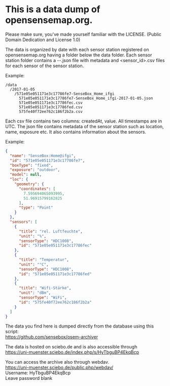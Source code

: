 # This is a data dump of opensensemap.org.

Please make sure, you've made yourself familiar with the LICENSE. (Public Domain Dedication and License 1.0)

The data is organized by date with each sensor station registered on opensensemap.org having a folder below the data folder. Each sensor station folder contains a <boxid>-<boxname>-<date>.json file with metadata and <sensor_id>.csv files for each sensor of the sensor station.

Example:

```
/data
  /2017-01-05
    /571e05e051171e3c17786fe7-SenseBox_Home_ifgi
      571e05e051171e3c17786fe7-SenseBox_Home_ifgi-2017-01-05.json
      571e05e051171e3c17786fec.csv
      571e05e051171e3c17786fed.csv
      575fe40f72ee762c186f2b2a.csv
```

Each csv file contains two columns: createdAt, value.
All timestamps are in UTC.
The json file contains metadata of the sensor station such as location, name, exposure etc.
It also contains information about the sensors.

Example:

```json
{
  "name": "SenseBox:Home@ifgi",
  "id": "571e05e051171e3c17786fe7",
  "boxType": "fixed",
  "exposure": "outdoor",
  "model": null,
  "loc": {
    "geometry": {
      "coordinates": [
        7.595694065093995,
        51.96915799162825
      ],
      "type": "Point"
    }
  },
  "sensors": [
    {
      "title": "rel. Luftfeuchte",
      "unit": "%",
      "sensorType": "HDC1008",
      "id": "571e05e051171e3c17786fec"
    },
    {
      "title": "Temperatur",
      "unit": "°C",
      "sensorType": "HDC1008",
      "id": "571e05e051171e3c17786fed"
    },
    {
      "title": "Wifi-Stärke",
      "unit": "dBm",
      "sensorType": "WiFi",
      "id": "575fe40f72ee762c186f2b2a"
    }
  ]
}
```

The data you find here is dumped directly from the database using this script:\
<https://github.com/sensebox/osem-archiver>

The data is hosted on sciebo.de and is also accessible through\
<https://uni-muenster.sciebo.de/index.php/s/HyTbguBP4EkqBcp>

You can access the archive also through webdav.\
<https://uni-muenster.sciebo.de/public.php/webdav/>\
Username: HyTbguBP4EkqBcp\
Leave password blank
